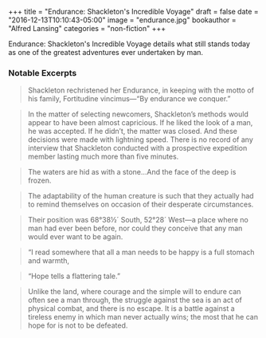 +++
title = "Endurance: Shackleton's Incredible Voyage"
draft = false
date = "2016-12-13T10:10:43-05:00"
image = "endurance.jpg"
bookauthor = "Alfred Lansing"
categories = "non-fiction"
+++

Endurance: Shackleton's Incredible Voyage details what still stands today as one of the greatest adventures ever undertaken by man.

### Notable Excerpts

> Shackleton rechristened her Endurance, in keeping with the motto of his family, Fortitudine vincimus—“By endurance we conquer.”

<!-- -->
> In the matter of selecting newcomers, Shackleton’s methods would appear to have been almost capricious. If he liked the look of a man, he was accepted. If he didn’t, the matter was closed. And these decisions were made with lightning speed. There is no record of any interview that Shackleton conducted with a prospective expedition member lasting much more than five minutes.

<!-- -->
> The waters are hid as with a stone...And the face of the deep is frozen.

<!-- -->
> The adaptability of the human creature is such that they actually had to remind themselves on occasion of their desperate circumstances.

<!-- -->
> Their position was 68°38½´ South, 52°28´ West—a place where no man had ever been before, nor could they conceive that any man would ever want to be again.

<!-- -->
> “I read somewhere that all a man needs to be happy is a full stomach and warmth,

<!-- -->
> “Hope tells a flattering tale.”

<!-- -->
> Unlike the land, where courage and the simple will to endure can often see a man through, the struggle against the sea is an act of physical combat, and there is no escape. It is a battle against a tireless enemy in which man never actually wins; the most that he can hope for is not to be defeated.
